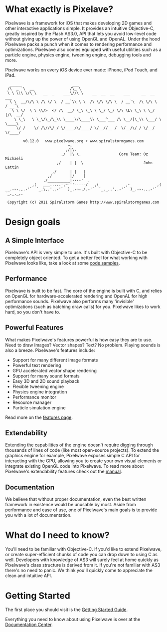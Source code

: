 What exactly is Pixelave?
=========================
Pixelwave is a framework for iOS that makes developing 2D games and other interactive applications simple. It provides an intuitive Objective-C, greatly inspired by the Flash AS3.0, API that lets you avoid low-level code without giving up the power of using OpenGL and OpenAL. Under the hood Pixelwave packs a punch when it comes to rendering performance and optimizations. Pixelwave also comes equipped with useful utilities such as a particle engine, physics engine, tweening engine, debugging tools and more.

Pixelwave works on every iOS device ever made: iPhone, iPod Touch, and iPad.


      _____                       ___                                            
     /\  _ `\  __                /\_ \                                           
     \ \ \L\ \/\_\   __  _    ___\//\ \    __  __  __    ___     __  __    ___   
      \ \  __/\/\ \ /\ \/ \  / __`\\ \ \  /\ \/\ \/\ \  / __`\  /\ \/\ \  / __`\ 
       \ \ \/  \ \ \\/>  </ /\  __/ \_\ \_\ \ \_/ \_/ \/\ \L\ \_\ \ \_/ |/\  __/ 
        \ \_\   \ \_\/\_/\_\\ \____\/\____\\ \___^___ /\ \__/|\_\\ \___/ \ \____\
         \/_/    \/_/\//\/_/ \/____/\/____/ \/__//__ /  \/__/\/_/ \/__/   \/____/
           
            v0.12.0   www.pixelwave.org + www.spiralstormgames.com
                                ~;   
                               ,/|\.           
                             ,/  |\ \.                 Core Team: Oz Michaeli
                           ,/    | |  \                           John Lattin
                         ,/      | |   |
                       ,/        |/    |
                     ./__________|----'  .
                ,(   ___.....-,~-''-----/   ,(            ,~            ,(        
     _.-~-.,.-'`  `_.\,.',.-'`  )_.-~-./.-'`  `_._,.',.-'`  )_.-~-.,.-'`  `_._._,.
     
     Copyright (c) 2011 Spiralstorm Games http://www.spiralstormgames.com


Design goals
============

## A Simple Interface
Pixelwave's API is very simple to use. It's built with Objective-C to be completely object oriented. To get a better feel for what working with Pixelwave looks like, take a look at some [code samples](http://www.pixelwave.org/docs/Quick_Code_Samples).

## Performance
Pixelwave is built to be fast. The core of the engine is built with C, and relies on OpenGL for hardware-accelerated rendering and OpenAL for high performance sounds. Pixelwave also performs many 'invisible' optimizations (such as batching draw calls) for you. Pixelwave likes to work hard, so you don't have to.

## Powerful Features
What makes Pixelwave's features powerful is how easy they are to use. Need to draw Images? Vector shapes? Text? No problem. Playing sounds is also a breeze.
Pixelwave's features include:
- Support for many different image formats
- Powerful text rendering
- GPU accelerated vector shape rendering
- Support for many sound formats
- Easy 3D and 2D sound playback
- Flexible tweening engine
- Physics engine integration
- Performance monitor
- Resource manager
- Particle simulation engine

Read more on the [features page](http://www.pixelwave.org/features).

## Extendability
Extending the capabilities of the engine doesn't require digging through thousands of lines of code (like most open-source projects). To extend the graphics engine for example, Pixelwave exposes simple C API for interacting with the GPU, allowing you to create your own visual elements or integrate existing OpenGL code into Pixelwave.
To read more about Pixelwave's extendability features check out the [manual](http://www.pixelwave.org/docs/Manual#Extending).

## Documentation
We believe that without proper documentation, even the best written framework in existence would be unusable by most. Aside from performance and ease of use, one of Pixelwave's main goals is to provide you with a lot of documentation.

What do I need to know?
=======================
You'll need to be familiar with Objective-C. If you'd like to extend Pixelwave, or create super-efficient chunks of code you can drop down to using C as well. Developers with knowledge of AS3 will surely feel at home quickly as Pixelwave's class structure is derived from it. If you're not familiar with AS3 there's no need to panic. We think you'll quickly come to appreciate the clean and intuitive API.

Getting Started
================

The first place you should visit is the [Getting Started Guide](http://www.pixelwave.org/docs/Getting_Started_Guide).

Everything you need to know about using Pixelwave is over at the [Documentation Center](http://www.pixelwave.org/docs).